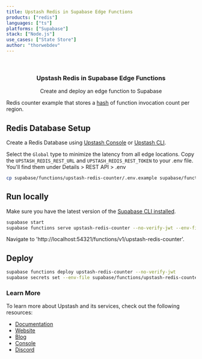 ```yaml
---
title: Upstash Redis in Supabase Edge Functions
products: ["redis"]
languages: ["ts"]
platforms: ["Supabase"]
stack: ["Node.js"]
use_cases: ["State Store"]
author: "thorwebdev"
---
```


<br />
<div align="center">

  <h3 align="center">Upstash Redis in Supabase Edge Functions</h3>

  <p align="center">
    Create and deploy an edge function to Supabase
  </p>
</div>

Redis counter example that stores a [hash](https://redis.io/commands/hincrby/) of function invocation count per region.

## Redis Database Setup

Create a Redis Database using [Upstash Console](https://console.upstash.com/) or [Upstash CLI](https://github.com/upstash/cli).

Select the `Global` type to minimize the latency from all edge locations. Copy the `UPSTASH_REDIS_REST_URL` and `UPSTASH_REDIS_REST_TOKEN` to your .env file. You'll find them under Details > REST API > .env

```bash
cp supabase/functions/upstash-redis-counter/.env.example supabase/functions/upstash-redis-counter/.env
```

## Run locally

Make sure you have the latest version of the [Supabase CLI installed](https://supabase.com/docs/guides/cli#installation).

```bash
supabase start
supabase functions serve upstash-redis-counter --no-verify-jwt --env-file supabase/functions/upstash-redis-counter/.env
```

Navigate to 'http://localhost:54321/functions/v1/upstash-redis-counter'.

## Deploy

```bash
supabase functions deploy upstash-redis-counter --no-verify-jwt
supabase secrets set --env-file supabase/functions/upstash-redis-counter/.env
```

### Learn More

To learn more about Upstash and its services, check out the following resources:

- [Documentation](https://docs.upstash.com)
- [Website](https://upstash.com)
- [Blog](https://upstash.com/blog)
- [Console](https://console.upstash.com)
- [Discord](https://upstash.com/discord)
